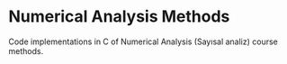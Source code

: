 # Numerical Analysis Methods
Code implementations in C of Numerical Analysis (Sayısal analiz) course methods.
